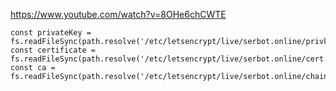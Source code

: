 https://www.youtube.com/watch?v=8OHe6chCWTE

```
const privateKey = fs.readFileSync(path.resolve('/etc/letsencrypt/live/serbot.online/privkey.pem'));
const certificate = fs.readFileSync(path.resolve('/etc/letsencrypt/live/serbot.online/cert.pem'));
const ca = fs.readFileSync(path.resolve('/etc/letsencrypt/live/serbot.online/chain.pem'));
```